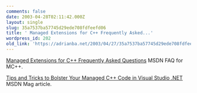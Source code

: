 ```yaml
---
comments: false
date: 2003-04-28T02:11:42.000Z
layout: single
slug: 35a7537ba57745d29ede708fdfeefd06
title: ' Managed Extensions for C++ Frequently Asked...'
wordpress_id: 202
old_link: 'https://adrianba.net/2003/04/27/35a7537ba57745d29ede708fdfeefd06/'
---
```

[
Managed Extensions for C++ Frequently Asked Questions](http://msdn.microsoft.com/library/en-us/vcmex/html/vcconManagedExtensionsForCFrequentlyAskedQuestions.asp) MSDN
FAQ for MC++.

[
Tips and Tricks to Bolster Your Managed C++ Code in Visual Studio
.NET](http://msdn.microsoft.com/msdnmag/issues/02/02/ManagedC/default.aspx) MSDN Mag article.
